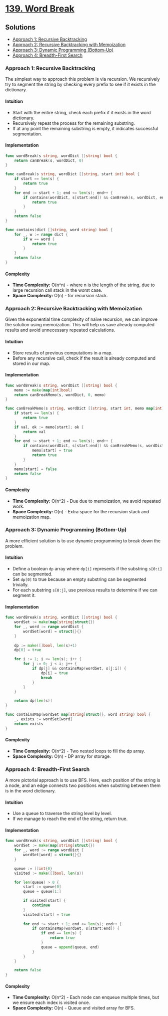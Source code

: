 # [139. Word Break](https://leetcode.com/problems/word-break/)

## Solutions
- [Approach 1: Recursive Backtracking](#approach-1-recursive-backtracking)
- [Approach 2: Recursive Backtracking with Memoization](#approach-2-recursive-backtracking-with-memoization)
- [Approach 3: Dynamic Programming (Bottom-Up)](#approach-3-dynamic-programming-bottom-up)
- [Approach 4: Breadth-First Search](#approach-4-breadth-first-search)

### Approach 1: Recursive Backtracking

The simplest way to approach this problem is via recursion. We recursively try to segment the string by checking every prefix to see if it exists in the dictionary.

#### Intuition
- Start with the entire string, check each prefix if it exists in the word dictionary.
- Recursively repeat the process for the remaining substring.
- If at any point the remaining substring is empty, it indicates successful segmentation.

#### Implementation

```go
func wordBreak(s string, wordDict []string) bool {
    return canBreak(s, wordDict, 0)
}

func canBreak(s string, wordDict []string, start int) bool {
    if start == len(s) {
        return true
    }
    for end := start + 1; end <= len(s); end++ {
        if contains(wordDict, s[start:end]) && canBreak(s, wordDict, end) {
            return true
        }
    }
    return false
}

func contains(dict []string, word string) bool {
    for _, w := range dict {
        if w == word {
            return true
        }
    }
    return false
}
```

#### Complexity
- **Time Complexity:** O(n^n) - where n is the length of the string, due to large recursion call stack in the worst case.
- **Space Complexity:** O(n) - for recursion stack.

### Approach 2: Recursive Backtracking with Memoization

Given the exponential time complexity of naive recursion, we can improve the solution using memoization. This will help us save already computed results and avoid unnecessary repeated calculations.

#### Intuition
- Store results of previous computations in a map.
- Before any recursive call, check if the result is already computed and stored in our map.

#### Implementation

```go
func wordBreak(s string, wordDict []string) bool {
    memo := make(map[int]bool)
    return canBreakMemo(s, wordDict, 0, memo)
}

func canBreakMemo(s string, wordDict []string, start int, memo map[int]bool) bool {
    if start == len(s) {
        return true
    }
    if val, ok := memo[start]; ok {
        return val
    }
    for end := start + 1; end <= len(s); end++ {
        if contains(wordDict, s[start:end]) && canBreakMemo(s, wordDict, end, memo) {
            memo[start] = true
            return true
        }
    }
    memo[start] = false
    return false
}
```

#### Complexity
- **Time Complexity:** O(n^2) - Due due to memoization, we avoid repeated work.
- **Space Complexity:** O(n) - Extra space for the recursion stack and memoization map.

### Approach 3: Dynamic Programming (Bottom-Up)

A more efficient solution is to use dynamic programming to break down the problem.

#### Intuition
- Define a boolean `dp` array where `dp[i]` represents if the substring `s[0:i]` can be segmented.
- Set `dp[0]` to true because an empty substring can be segmented trivially.
- For each substring `s[0:j]`, use previous results to determine if we can segment it.

#### Implementation

```go
func wordBreak(s string, wordDict []string) bool {
    wordSet := make(map[string]struct{})
    for _, word := range wordDict {
        wordSet[word] = struct{}{}
    }
    
    dp := make([]bool, len(s)+1)
    dp[0] = true

    for i := 1; i <= len(s); i++ {
        for j := 0; j < i; j++ {
            if dp[j] && containsMap(wordSet, s[j:i]) {
                dp[i] = true
                break
            }
        }
    }

    return dp[len(s)]
}

func containsMap(wordSet map[string]struct{}, word string) bool {
    _, exists := wordSet[word]
    return exists
}
```

#### Complexity
- **Time Complexity:** O(n^2) - Two nested loops to fill the dp array.
- **Space Complexity:** O(n) - DP array for storage.

### Approach 4: Breadth-First Search

A more pictorial approach is to use BFS. Here, each position of the string is a node, and an edge connects two positions when substring between them is in the word dictionary.

#### Intuition
- Use a queue to traverse the string level by level.
- If we manage to reach the end of the string, return true.

#### Implementation

```go
func wordBreak(s string, wordDict []string) bool {
    wordSet := make(map[string]struct{})
    for _, word := range wordDict {
        wordSet[word] = struct{}{}
    }

    queue := []int{0}
    visited := make([]bool, len(s))

    for len(queue) > 0 {
        start := queue[0]
        queue = queue[1:]

        if visited[start] {
            continue
        }
        visited[start] = true
        
        for end := start + 1; end <= len(s); end++ {
            if containsMap(wordSet, s[start:end]) {
                if end == len(s) {
                    return true
                }
                queue = append(queue, end)
            }
        }
    }

    return false
}
```

#### Complexity
- **Time Complexity:** O(n^2) - Each node can enqueue multiple times, but we ensure each index is visited once.
- **Space Complexity:** O(n) - Queue and visited array for BFS.

